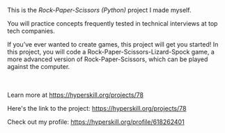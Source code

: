 This is the *Rock-Paper-Scissors (Python)* project I made myself.


<div>
<div>You will practice concepts frequently tested in technical interviews at top tech companies.</div>

<p>If you’ve ever wanted to create games, this project will get you started! In this project, you will code a Rock-Paper-Scissors-Lizard-Spock game, a more advanced version of Rock-Paper-Scissors, which can be played against the computer.</p>
</div><br/><br/>Learn more at <a href="https://hyperskill.org/projects/78?utm_source=ide&utm_medium=ide&utm_campaign=ide&utm_content=project-card">https://hyperskill.org/projects/78</a>

Here's the link to the project: https://hyperskill.org/projects/78

Check out my profile: https://hyperskill.org/profile/618262401